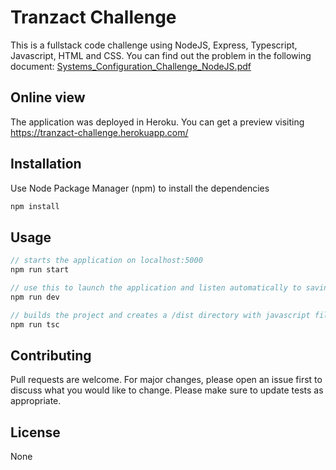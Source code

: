 # Tranzact Challenge

This is a fullstack code challenge using NodeJS, Express, Typescript, Javascript, HTML and CSS.
You can find out the problem in the following document:
[Systems_Configuration_Challenge_NodeJS.pdf](https://github.com/rasec1106/tranzact-challenge/files/9853595/Systems_Configuration_Challenge_NodeJS.pdf)

## Online view
The application was deployed in Heroku. You can get a preview visiting https://tranzact-challenge.herokuapp.com/

## Installation

Use Node Package Manager (npm) to install the dependencies

```bash
npm install
```

## Usage

```javascript
// starts the application on localhost:5000
npm run start

// use this to launch the application and listen automatically to saving changes
npm run dev

// builds the project and creates a /dist directory with javascript files
npm run tsc
```

## Contributing
Pull requests are welcome. For major changes, please open an issue first to discuss what you would like to change.
Please make sure to update tests as appropriate.

## License
None

